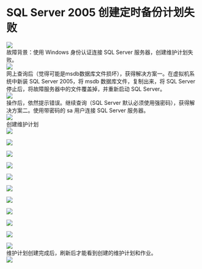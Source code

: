 # SQL Server 2005 创建定时备份计划失败              
![](../static/images/wiki/IMG_20180719_002800.png)                  
故障背景：使用 Windows 身份认证连接 SQL Server 服务器，创建维护计划失败。                   
![](../static/images/wiki/IMG_20180719_002801.png)                  
网上查询后（觉得可能是msdb数据库文件损坏），获得解决方案一。在虚拟机系统中新装 SQL Server 2005，将 msdb 数据库文件，复制出来，将 SQL Server 停止后，将故障服务器中的文件覆盖掉，并重新启动 SQL Server。            
![](../static/images/wiki/IMG_20180719_002802.png)                  
操作后，依然提示错误。继续查询（SQL Server 默认必须使用强密码），获得解决方案二。使用带密码的 sa 用户连接 SQL Server 服务器。                
![](../static/images/wiki/IMG_20180719_002803.png)                  
创建维护计划             
![](../static/images/wiki/IMG_20180719_002805.png)                  

![](../static/images/wiki/IMG_20180719_002806.png)                  

![](../static/images/wiki/IMG_20180719_002807.png)                  

![](../static/images/wiki/IMG_20180719_002808.png)                  

![](../static/images/wiki/IMG_20180719_002809.png)                  

![](../static/images/wiki/IMG_20180719_002810.png)                  

![](../static/images/wiki/IMG_20180719_002811.png)                  

![](../static/images/wiki/IMG_20180719_002812.png)                  

![](../static/images/wiki/IMG_20180719_002813.png)                  

![](../static/images/wiki/IMG_20180719_002815.png)                  

![](../static/images/wiki/IMG_20180719_002816.png)                  
维护计划创建完成后，刷新后才能看到创建的维护计划和作业。                
![](../static/images/wiki/IMG_20180719_002817.png)                  
